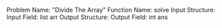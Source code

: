 Problem Name: "Divide The Array"
Function Name: solve
Input Structure:
Input Field: list<int> arr
Output Structure:
Output Field: int ans
